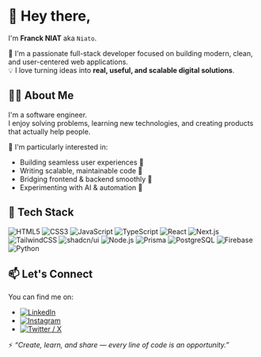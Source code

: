 # 👋 Hey there, 
I'm **Franck NIAT** aka `Niato`.

🚀 I'm a passionate full-stack developer focused on building modern, clean, and user-centered web applications.  
💡 I love turning ideas into **real, useful, and scalable digital solutions**.


## 👨‍💻 About Me

I'm a software engineer.  
I enjoy solving problems, learning new technologies, and creating products that actually help people.

🧠 I'm particularly interested in:
- Building seamless user experiences 🎨  
- Writing scalable, maintainable code 🧱  
- Bridging frontend & backend smoothly 🔄  
- Experimenting with AI & automation 🤖


## 🧰 Tech Stack

![HTML5](https://img.shields.io/badge/HTML5-E34F26?style=flat&logo=html5&logoColor=white)
![CSS3](https://img.shields.io/badge/CSS3-1572B6?style=flat&logo=css3&logoColor=white)
![JavaScript](https://img.shields.io/badge/JavaScript-F7DF1E?style=flat&logo=javascript&logoColor=black)
![TypeScript](https://img.shields.io/badge/TypeScript-3178C6?style=flat&logo=typescript&logoColor=white)
![React](https://img.shields.io/badge/React-61DAFB?style=flat&logo=react&logoColor=black)
![Next.js](https://img.shields.io/badge/Next.js-000000?style=flat&logo=nextdotjs&logoColor=white)
![TailwindCSS](https://img.shields.io/badge/Tailwind_CSS-38B2AC?style=flat&logo=tailwind-css&logoColor=white)
![shadcn/ui](https://img.shields.io/badge/shadcn/ui-111827?style=flat&logo=radix-ui&logoColor=white)
![Node.js](https://img.shields.io/badge/Node.js-339933?style=flat&logo=nodedotjs&logoColor=white)
![Prisma](https://img.shields.io/badge/Prisma-2D3748?style=flat&logo=prisma&logoColor=white)
![PostgreSQL](https://img.shields.io/badge/PostgreSQL-4169E1?style=flat&logo=postgresql&logoColor=white)
![Firebase](https://img.shields.io/badge/Firebase-FFCA28?style=flat&logo=firebase&logoColor=black)
![Python](https://img.shields.io/badge/Python-3776AB?style=flat&logo=python&logoColor=white)


## 📫 Let's Connect

You can find me on:

- [![LinkedIn](https://img.shields.io/badge/LinkedIn-0077B5?style=flat&logo=linkedin&logoColor=white)](https://linkedin.com/in/fndev)
- [![Instagram](https://img.shields.io/badge/Instagram-E4405F?style=flat&logo=instagram&logoColor=white)](https://instagram.com/fn.dev)
- [![Twitter / X](https://img.shields.io/badge/X-000000?style=flat&logo=x&logoColor=white)](https://twitter.com/fndev_)


⚡ *“Create, learn, and share — every line of code is an opportunity.”*


